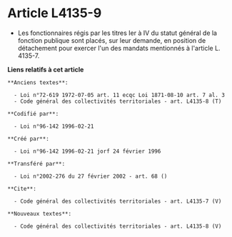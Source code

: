 # Article L4135-9

- Les fonctionnaires régis par les titres Ier à IV du statut général de la fonction publique sont placés, sur leur demande,
en position de détachement pour exercer l'un des mandats mentionnés à l'article L. 4135-7.

**Liens relatifs à cet article**

	**Anciens textes**:

	  - Loi n°72-619 1972-07-05 art. 11 ecqc Loi 1871-08-10 art. 7 al. 3
	  - Code général des collectivités territoriales - art. L4135-8 (T)

	**Codifié par**:

	  - Loi n°96-142 1996-02-21

	**Créé par**:

	  - Loi n°96-142 1996-02-21 jorf 24 février 1996

	**Transféré par**:

	  - Loi n°2002-276 du 27 février 2002 - art. 68 ()

	**Cite**:

	  - Code général des collectivités territoriales - art. L4135-7 (V)

	**Nouveaux textes**:

	  - Code général des collectivités territoriales - art. L4135-8 (V)
